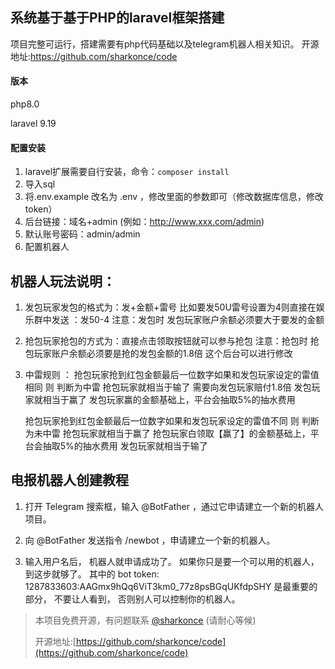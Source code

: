 ## 系统基于基于PHP的laravel框架搭建

项目完整可运行，搭建需要有php代码基础以及telegram机器人相关知识。
开源地址:https://github.com/sharkonce/code

#### 版本
php8.0

laravel 9.19

#### 配置安装

1. laravel扩展需要自行安装，命令：`composer install`
2. 导入sql
3. 将.env.example 改名为 .env ，修改里面的参数即可（修改数据库信息，修改token）
4. 后台链接：域名+admin   (例如：http://www.xxx.com/admin)
5. 默认账号密码：admin/admin
6. 配置机器人

## 机器人玩法说明：
1. 发包玩家发包的格式为：发+金额+雷号 
      比如要发50U雷号设置为4则直接在娱乐群中发送 ：发50-4 
      注意：发包时 发包玩家账户余额必须要大于要发的金额
      
2. 抢包玩家抢包的方式为：直接点击领取按钮就可以参与抢包
  注意：抢包时 抢包玩家账户余额必须要是抢的发包金额的1.8倍 这个后台可以进行修改
  
3. 中雷规则 ： 
    抢包玩家抢到红包金额最后一位数字如果和发包玩家设定的雷值相同 则 判断为中雷 
    抢包玩家就相当于输了 需要向发包玩家赔付1.8倍 
    发包玩家就相当于赢了 发包玩家赢的金额基础上，平台会抽取5%的抽水费用 
    
    抢包玩家抢到红包金额最后一位数字如果和发包玩家设定的雷值不同 则 判断为未中雷
    抢包玩家就相当于赢了 抢包玩家白领取【赢了】的金额基础上，平台会抽取5%的抽水费用
    发包玩家就相当于输了
   
## 电报机器人创建教程

1. 打开 Telegram 搜索框，输入 @BotFather ，通过它申请建立一个新的机器人项目。

2. 向 @BotFather 发送指令 /newbot ，申请建立一个新的机器人。

3. 输入用户名后， 机器人就申请成功了。 如果你只是要一个可以用的机器人， 到这步就够了。 其中的 bot token: 1287833603:AAGmx9hQq6ViT3km0_77z8psBGqUKfdpSHY 是最重要的部分， 不要让人看到， 否则别人可以控制你的机器人。


>本项目免费开源，有问题联系 [@sharkonce](https://t.me/sharkonce) (请耐心等候)
>
>开源地址:[https://github.com/sharkonce/code](https://github.com/sharkonce/code)

